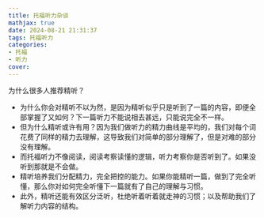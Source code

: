 ```yaml
---
title: 托福听力杂谈
mathjax: true
date: 2024-08-21 21:31:37
tags: 托福听力
categories:
- 托福
- 听力
cover:
---
```


为什么很多人推荐精听？
- 为什么你会对精听不以为然，是因为精听似乎只是听到了一篇的内容，即便全部掌握了又如何？下一篇听力不能说相去甚远，只能说完全不一样。
- 但为什么精听或许有用？因为我们做听力的精力曲线是平均的，我们对每个词花费了同样的精力去理解，这导致我们对简单的部分理解了，但是对难的部分没有理解。
- 而托福听力不像阅读，阅读考察读懂的逻辑，听力考察你是否听到了。如果没听到那就是不会做。
- 精听培养我们分配精力，完全把控的能力。如果你能精听一篇，做到了完全听懂，那么你对如何完全听懂下一篇就有了自己的理解与习惯。
- 此外，精听还能有效区分泛听，杜绝听着听着就走神的习惯；以及帮助我们了解听力内容的结构。